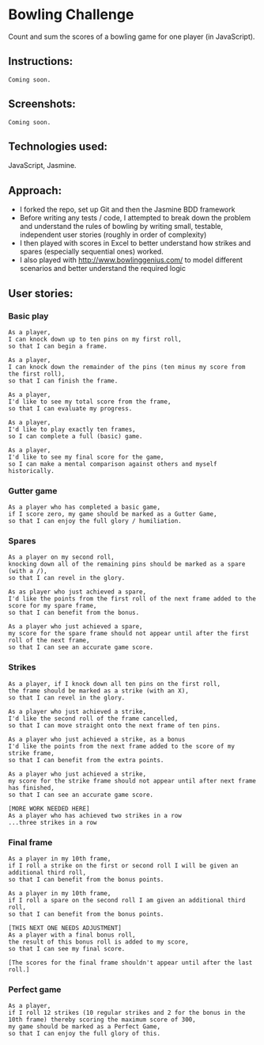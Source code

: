 
Bowling Challenge
=================
Count and sum the scores of a bowling game for one player (in JavaScript).

Instructions:
-------
````
Coming soon.
````
Screenshots:
-------
````
Coming soon.
````
Technologies used:
-------
JavaScript, Jasmine.

Approach:
-------
- I forked the repo, set up Git and then the Jasmine BDD framework
- Before writing any tests / code, I attempted to break down the problem and understand the rules of bowling by writing small, testable, independent user stories (roughly in order of complexity)
- I then played with scores in Excel to better understand how strikes and spares (especially sequential ones) worked.
- I also played with http://www.bowlinggenius.com/ to model different scenarios and better understand the required logic

User stories:
-----

### Basic play
````
As a player,
I can knock down up to ten pins on my first roll,
so that I can begin a frame.

As a player,
I can knock down the remainder of the pins (ten minus my score from the first roll),
so that I can finish the frame.

As a player,
I'd like to see my total score from the frame,
so that I can evaluate my progress.

As a player,
I'd like to play exactly ten frames,
so I can complete a full (basic) game.

As a player,
I'd like to see my final score for the game,
so I can make a mental comparison against others and myself historically.
````

### Gutter game
````
As a player who has completed a basic game,
if I score zero, my game should be marked as a Gutter Game,
so that I can enjoy the full glory / humiliation.
````

### Spares
````
As a player on my second roll,
knocking down all of the remaining pins should be marked as a spare (with a /),
so that I can revel in the glory.

As as player who just achieved a spare,
I'd like the points from the first roll of the next frame added to the score for my spare frame,
so that I can benefit from the bonus.

As a player who just achieved a spare,
my score for the spare frame should not appear until after the first roll of the next frame,
so that I can see an accurate game score.
````
### Strikes
````
As a player, if I knock down all ten pins on the first roll,
the frame should be marked as a strike (with an X),
so that I can revel in the glory.

As a player who just achieved a strike,
I'd like the second roll of the frame cancelled,
so that I can move straight onto the next frame of ten pins.

As a player who just achieved a strike, as a bonus
I'd like the points from the next frame added to the score of my strike frame,
so that I can benefit from the extra points.

As a player who just achieved a strike,
my score for the strike frame should not appear until after next frame has finished,
so that I can see an accurate game score.

[MORE WORK NEEDED HERE]
As a player who has achieved two strikes in a row
...three strikes in a row
````
### Final frame
````
As a player in my 10th frame,
if I roll a strike on the first or second roll I will be given an additional third roll,
so that I can benefit from the bonus points.

As a player in my 10th frame,
if I roll a spare on the second roll I am given an additional third roll,
so that I can benefit from the bonus points.

[THIS NEXT ONE NEEDS ADJUSTMENT]
As a player with a final bonus roll,
the result of this bonus roll is added to my score,
so that I can see my final score.

[The scores for the final frame shouldn't appear until after the last roll.]
````
### Perfect game
````
As a player,
if I roll 12 strikes (10 regular strikes and 2 for the bonus in the 10th frame) thereby scoring the maximum score of 300,
my game should be marked as a Perfect Game,
so that I can enjoy the full glory of this.
````
